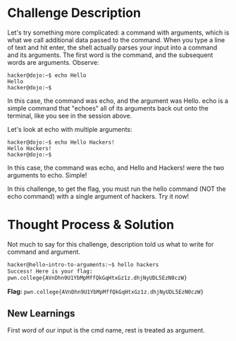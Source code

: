 # Challenge Description
Let's try something more complicated: a command with arguments, which is what we call additional data passed to the command. When you type a line of text and hit enter, the shell actually parses your input into a command and its arguments. The first word is the command, and the subsequent words are arguments. Observe:
```
hacker@dojo:~$ echo Hello
Hello
hacker@dojo:~$
```
In this case, the command was echo, and the argument was Hello. echo is a simple command that "echoes" all of its arguments back out onto the terminal, like you see in the session above.

Let's look at echo with multiple arguments:
```
hacker@dojo:~$ echo Hello Hackers!
Hello Hackers!
hacker@dojo:~$
```
In this case, the command was echo, and Hello and Hackers! were the two arguments to echo. Simple!

In this challenge, to get the flag, you must run the hello command (NOT the echo command) with a single argument of hackers. Try it now!
# Thought Process & Solution
Not much to say for this challenge, description told us what to write for command and argument.
```Bash
hacker@hello~intro-to-arguments:~$ hello hackers
Success! Here is your flag:
pwn.college{AVnDhn9U1YbMpMffQkGqHtxGz1z.dhjNyUDL5EzN0czW}
```
**Flag:** `pwn.college{AVnDhn9U1YbMpMffQkGqHtxGz1z.dhjNyUDL5EzN0czW}`
## New Learnings
First word of our input is the cmd name, rest is treated as argument.
